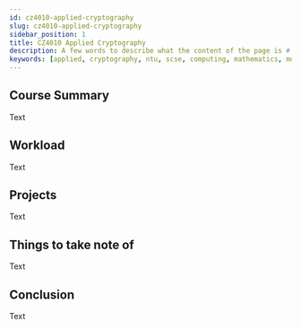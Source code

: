 ```yaml
---
id: cz4010-applied-cryptography
slug: cz4010-applied-cryptography
sidebar_position: 1
title: CZ4010 Applied Cryptography
description: A few words to describe what the content of the page is # TODO @esther-gan could you help to fill this page in?
keywords: [applied, cryptography, ntu, scse, computing, mathematics, module]
---
```


## Course Summary

Text

## Workload

Text

## Projects

Text

## Things to take note of

Text

## Conclusion

Text
